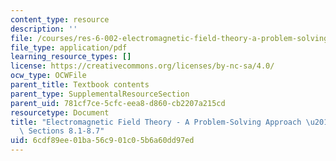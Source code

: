 ```yaml
---
content_type: resource
description: ''
file: /courses/res-6-002-electromagnetic-field-theory-a-problem-solving-approach-spring-2008/6cdf89ee01ba56c901c05b6a60dd97ed_MITRES_6_002S08_chp08_text.pdf
file_type: application/pdf
learning_resource_types: []
license: https://creativecommons.org/licenses/by-nc-sa/4.0/
ocw_type: OCWFile
parent_title: Textbook contents
parent_type: SupplementalResourceSection
parent_uid: 781cf7ce-5cfc-eea8-d860-cb2207a215cd
resourcetype: Document
title: "Electromagnetic Field Theory - A Problem-Solving Approach \u2013 Chapter 8:\
  \ Sections 8.1-8.7"
uid: 6cdf89ee-01ba-56c9-01c0-5b6a60dd97ed
---
```

